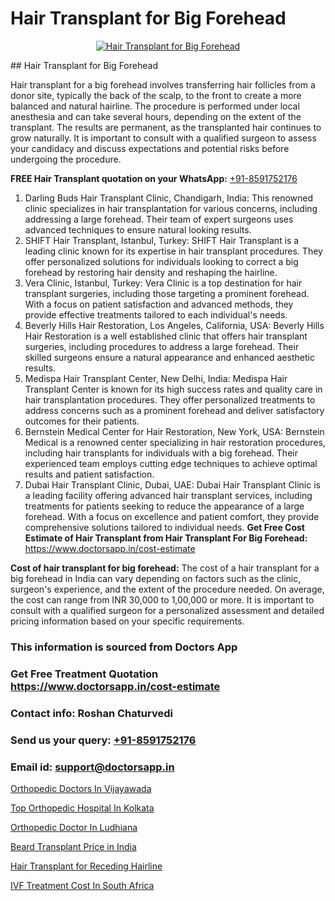# Hair Transplant for Big Forehead

<p align="center">
  <a href="https://doctorsapp.co.in/treatment/hair-transplant">
    <img src="https://doctorsapp.co.in/uploads/treatment_image/transplant.jpg" alt="Hair Transplant for Big Forehead">
  </a>
</p>
## Hair Transplant for Big Forehead

Hair transplant for a big forehead involves transferring hair follicles from a donor site, typically the back of the scalp, to the front to create a more balanced and natural hairline. The procedure is performed under local anesthesia and can take several hours, depending on the extent of the transplant. The results are permanent, as the transplanted hair continues to grow naturally. It is important to consult with a qualified surgeon to assess your candidacy and discuss expectations and potential risks before undergoing the procedure.

**FREE Hair Transplant quotation on your WhatsApp:**  [+91-8591752176](https://api.whatsapp.com/send?phone=8591752176)

1) Darling Buds Hair Transplant Clinic, Chandigarh, India: This renowned clinic specializes in hair transplantation for various concerns, including addressing a large forehead. Their team of expert surgeons uses advanced techniques to ensure natural looking results.
2) SHIFT Hair Transplant, Istanbul, Turkey: SHIFT Hair Transplant is a leading clinic known for its expertise in hair transplant procedures. They offer personalized solutions for individuals looking to correct a big forehead by restoring hair density and reshaping the hairline.
3) Vera Clinic, Istanbul, Turkey: Vera Clinic is a top destination for hair transplant surgeries, including those targeting a prominent forehead. With a focus on patient satisfaction and advanced methods, they provide effective treatments tailored to each individual's needs.
4) Beverly Hills Hair Restoration, Los Angeles, California, USA: Beverly Hills Hair Restoration is a well established clinic that offers hair transplant surgeries, including procedures to address a large forehead. Their skilled surgeons ensure a natural appearance and enhanced aesthetic results.
5) Medispa Hair Transplant Center, New Delhi, India: Medispa Hair Transplant Center is known for its high success rates and quality care in hair transplantation procedures. They offer personalized treatments to address concerns such as a prominent forehead and deliver satisfactory outcomes for their patients.
6) Bernstein Medical   Center for Hair Restoration, New York, USA: Bernstein Medical is a renowned center specializing in hair restoration procedures, including hair transplants for individuals with a big forehead. Their experienced team employs cutting edge techniques to achieve optimal results and patient satisfaction.
7) Dubai Hair Transplant Clinic, Dubai, UAE: Dubai Hair Transplant Clinic is a leading facility offering advanced hair transplant services, including treatments for patients seeking to reduce the appearance of a large forehead. With a focus on excellence and patient comfort, they provide comprehensive solutions tailored to individual needs.
**Get Free Cost Estimate of Hair Transplant from Hair Transplant For Big Forehead:** https://www.doctorsapp.in/cost-estimate

**Cost of hair transplant for big forehead:**
The cost of a hair transplant for a big forehead in India can vary depending on factors such as the clinic, surgeon's experience, and the extent of the procedure needed. On average, the cost can range from INR 30,000 to 1,00,000 or more. It is important to consult with a qualified surgeon for a personalized assessment and detailed pricing information based on your specific requirements.

### This information is sourced from Doctors App 
### Get Free Treatment Quotation https://www.doctorsapp.in/cost-estimate
### Contact info: Roshan Chaturvedi 
### Send us your query: [+91-8591752176](https://api.whatsapp.com/send?phone=8591752176) 
### Email id: support@doctorsapp.in

[Orthopedic Doctors In Vijayawada](https://www.linkedin.com/pulse/orthopedic-doctors-vijayawada-doctorsapp-united-arab-emirates-k9rme?trackingId=4m%2FFnXK3zpjIJmafqNBopg%3D%3D&lipi=urn%3Ali%3Apage%3Ad_flagship3_company_admin%3BSXrbBuk4SwWZ8nIcZ2zSvw%3D%3D)

[Top Orthopedic Hospital In Kolkata](https://www.linkedin.com/pulse/top-orthopedic-hospital-kolkata-doctorsapp-dhaka-z4poe?trackingId=U1EWjSmYl%2FzfLfjjA90Uaw%3D%3D&lipi=urn%3Ali%3Apage%3Ad_flagship3_company_admin%3Bo%2BosOGJBSO63YocmsfjAZA%3D%3D)

[Orthopedic Doctor In Ludhiana](https://medium.com/@akashbhatt14/orthopedic-doctor-in-ludhiana-9885db4a812a)

[Beard Transplant Price in India](https://medium.com/@devenderrathi97/beard-transplant-price-in-india-e4605552bd3c)

[Hair Transplant for Receding Hairline](https://doctors-apps.github.io/doctorsapp/hair-transplant-for-receding-hairline)

[IVF Treatment Cost In South Africa](https://doctors-apps.github.io/doctorsapp/ivf-treatment-cost-in-south-africa)

